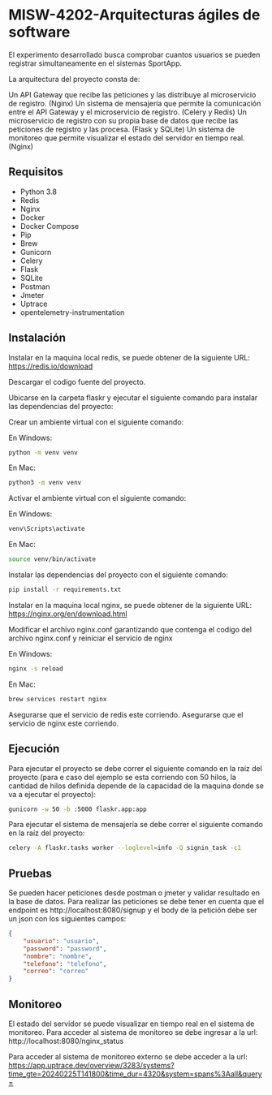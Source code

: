 # MISW-4202-Arquitecturas ágiles de software

El experimento desarrollado busca comprobar cuantos usuarios se pueden registrar simultaneamente en el sistemas SportApp.

La arquitectura del proyecto consta de:

Un API Gateway que recibe las peticiones y las distribuye al microservicio de registro. (Nginx)
Un sistema de mensajería que permite la comunicación entre el API Gateway y el microservicio de registro. (Celery y Redis)
Un microservicio de registro con su propia base de datos que recibe las peticiones de registro y las procesa. (Flask y SQLite)
Un sistema de monitoreo que permite visualizar el estado del servidor en tiempo real. (Nginx)

## Requisitos

- Python 3.8
- Redis
- Nginx
- Docker
- Docker Compose
- Pip
- Brew
- Gunicorn
- Celery
- Flask
- SQLite
- Postman
- Jmeter
- Uptrace
- opentelemetry-instrumentation

## Instalación

Instalar en la maquina local redis, se puede obtener de la siguiente URL: https://redis.io/download

Descargar el codigo fuente del proyecto.

Ubicarse en la carpeta flaskr y ejecutar el siguiente comando para instalar las dependencias del proyecto:

Crear un ambiente virtual con el siguiente comando:

En Windows:
```bash
python -m venv venv
```

En Mac:
```bash
python3 -m venv venv
```

Activar el ambiente virtual con el siguiente comando:

En Windows:
```bash
venv\Scripts\activate
```

En Mac:
```bash
source venv/bin/activate
```

Instalar las dependencias del proyecto con el siguiente comando:

```bash
pip install -r requirements.txt
```

Instalar en la maquina local nginx, se puede obtener de la siguiente URL: https://nginx.org/en/download.html

Modificar el archivo nginx.conf garantizando que contenga el codigo del archivo nginx.conf y reiniciar el servicio de nginx

En Windows:
```bash
nginx -s reload
```

En Mac:
```bash
brew services restart nginx
```

Asegurarse que el servicio de redis este corriendo.
Asegurarse que el servicio de nginx este corriendo.

## Ejecución

Para ejecutar el proyecto se debe correr el siguiente comando en la raíz del proyecto (para e caso del ejemplo se esta corriendo con 50 hilos, la cantidad de hilos definida depende de la capacidad de la maquina donde se va a ejecutar el proyecto):

```bash
gunicorn -w 50 -b :5000 flaskr.app:app
```

Para ejecutar el sistema de mensajería se debe correr el siguiente comando en la raíz del proyecto:

```bash
celery -A flaskr.tasks worker --loglevel=info -Q signin_task -c1
```

## Pruebas

Se pueden hacer peticiones desde postman o jmeter y validar resultado en la base de datos. Para realizar las peticiones se debe tener en cuenta que el endpoint es http://localhost:8080/signup y el body de la petición debe ser un json con los siguientes campos:

```json
{
    "usuario": "usuario",
    "password": "password",
    "nombre": "nombre",
    "telefono": "telefono",
    "correo": "correo"
}
```

## Monitoreo

El estado del servidor se puede visualizar en tiempo real en el sistema de monitoreo. Para acceder al sistema de monitoreo se debe ingresar a la url: http://localhost:8080/nginx_status

Para acceder al sistema de monitoreo externo se debe acceder a la url: https://app.uptrace.dev/overview/3283/systems?time_gte=20240225T141800&time_dur=4320&system=spans%3Aall&query=
